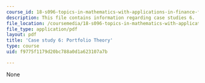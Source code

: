 ```yaml
---
course_id: 18-s096-topics-in-mathematics-with-applications-in-finance-fall-2013
description: This file contains information regarding case studies 6.
file_location: /coursemedia/18-s096-topics-in-mathematics-with-applications-in-finance-fall-2013/f9775f1179d20bc788a0d1a623107a7b_MIT18_S096F13_CaseStudy6.pdf
file_type: application/pdf
layout: pdf
title: 'Case study 6: Portfolio Theory'
type: course
uid: f9775f1179d20bc788a0d1a623107a7b

---
```

None